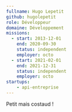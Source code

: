 ```yaml
---
fullname: Hugo Lepetit
github: hugolepetit
role: Développeur
domaine: Développement
missions:
  - start: 2013-12-01
    end: 2020-09-30
    status: independent
    employer: octo
  - start: 2021-02-01
    end: 2021-12-31
    status: independent
    employer: octo
startups:
    - api-entreprise
---
```


Petit mais costaud !
